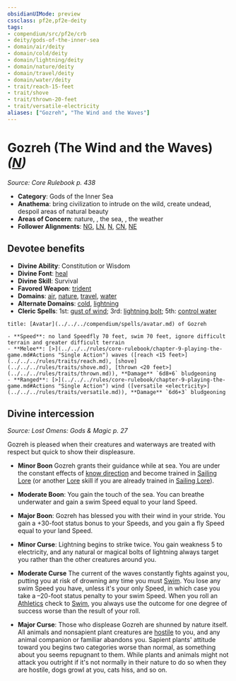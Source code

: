 ```yaml
---
obsidianUIMode: preview
cssclass: pf2e,pf2e-deity
tags:
- compendium/src/pf2e/crb
- deity/gods-of-the-inner-sea
- domain/air/deity
- domain/cold/deity
- domain/lightning/deity
- domain/nature/deity
- domain/travel/deity
- domain/water/deity
- trait/reach-15-feet
- trait/shove
- trait/thrown-20-feet
- trait/versatile-electricity
aliases: ["Gozreh", "The Wind and the Waves"]
---
```

# Gozreh (The Wind and the Waves) *([N](../../../Rules/traits/neutral-b1.md))*  
*Source: Core Rulebook p. 438*  

- **Category**: Gods of the Inner Sea
- **Anathema**: bring civilization to intrude on the wild, create undead, despoil areas of natural beauty
- **Areas of Concern**: nature, , the sea, , the weather
- **Follower Alignments**: [NG](../../../Rules/traits/neutral-good-b1.md), [LN](../../../Rules/traits/lawful-neutral-b1.md), [N](../../../Rules/traits/neutral-b1.md), [CN](../../../Rules/traits/chaotic-neutral-b1.md), [NE](../../../Rules/traits/neutral-evil-b1.md)

## Devotee benefits

- **Divine Ability**: Constitution or Wisdom
- **Divine Font**: [heal](../../spells/heal.md)
- **Divine Skill**: Survival
- **Favored Weapon**: [trident](../../equipment/items/trident.md)
- **Domains**: [air](../domains.md#Air), [nature](../domains.md#Nature), [travel](../domains.md#Travel), [water](../domains.md#Water)
- **Alternate Domains**: [cold](../domains.md#Cold), [lightning](../domains.md#Lightning)
- **Cleric Spells**: 1st: [gust of wind](../../spells/gust-of-wind.md); 3rd: [lightning bolt](../../spells/lightning-bolt.md); 5th: [control water](../../spells/control-water.md)

```ad-embed-avatar
title: [Avatar](../../../compendium/spells/avatar.md) of Gozreh

- **Speed**: no land Speedfly 70 feet, swim 70 feet, ignore difficult terrain and greater difficult terrain
- **Melee**: [>](../../../rules/core-rulebook/chapter-9-playing-the-game.md#Actions "Single Action") waves ([reach <15 feet>](../../../rules/traits/reach.md), [shove](../../../rules/traits/shove.md), [thrown <20 feet>](../../../rules/traits/thrown.md)), **Damage** `6d8+6` bludgeoning
- **Ranged**: [>](../../../rules/core-rulebook/chapter-9-playing-the-game.md#Actions "Single Action") wind ([versatile <electricity>](../../../rules/traits/versatile.md)), **Damage** `6d6+3` bludgeoning
```

## Divine intercession
*Source: Lost Omens: Gods & Magic p. 27*

Gozreh is pleased when their creatures and waterways are treated with respect but quick to show their displeasure.

- **Minor Boon** Gozreh grants their guidance while at sea. You are under the constant effects of [know direction](../../spells/know-direction.md) and become trained in [Sailing Lore](../../skills.md#Lore) (or another [Lore](../../skills.md#Lore) skill if you are already trained in [Sailing Lore](../../skills.md#Lore)).
- **Moderate Boon**: You gain the touch of the sea. You can breathe underwater and gain a swim Speed equal to your land Speed.
- **Major Boon**: Gozreh has blessed you with their wind in your stride. You gain a +30-foot status bonus to your Speeds, and you gain a fly Speed equal to your land Speed.

- **Minor Curse**: Lightning begins to strike twice. You gain weakness 5 to electricity, and any natural or magical bolts of lightning always target you rather than the other creatures around you.
- **Moderate Curse** The current of the waves constantly fights against you, putting you at risk of drowning any time you must [Swim](../../../Rules/actions/swim.md). You lose any swim Speed you have, unless it's your only Speed, in which case you take a –20-foot status penalty to your swim Speed. When you roll an [Athletics](../../skills.md#Athletics) check to [Swim](../../../Rules/actions/swim.md), you always use the outcome for one degree of success worse than the result of your roll.
- **Major Curse**: Those who displease Gozreh are shunned by nature itself. All animals and nonsapient plant creatures are [hostile](../../../Rules/conditions.md#Hostile) to you, and any animal companion or familiar abandons you. Sapient plants' attitude toward you begins two categories worse than normal, as something about you seems repugnant to them. While plants and animals might not attack you outright if it's not normally in their nature to do so when they are hostile, dogs growl at you, cats hiss, and so on.
